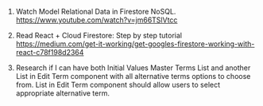 1. Watch Model Relational Data in Firestore NoSQL.
   https://www.youtube.com/watch?v=jm66TSlVtcc  
2. Read React + Cloud Firestore: Step by step tutorial
   https://medium.com/get-it-working/get-googles-firestore-working-with-react-c78f198d2364   

3. Research if I can have both Initial Values Master Terms List and     another List in Edit Term component with all alternative terms options to choose from. List in Edit Term component should allow users to select appropriate alternative term. 